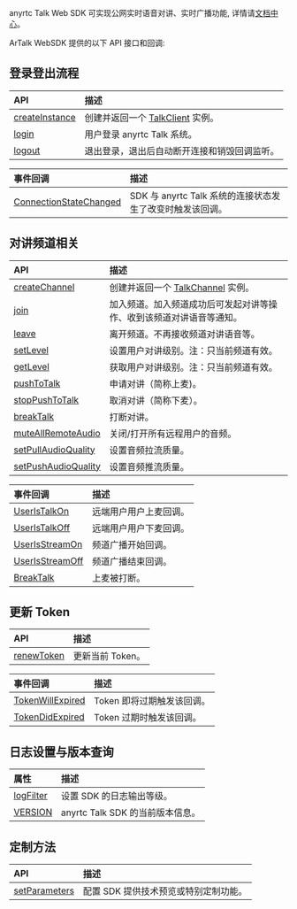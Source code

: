 anyrtc Talk Web SDK 可实现公网实时语音对讲、实时广播功能, 详情请[文档中心](https://docs.anyrtc.io/cn/Talk/product_rtk)。

ArTalk WebSDK 提供的以下 API 接口和回调:

## 登录登出流程

| API                                 | 描述                                |
| :---------------------------------- | :---------------------------------- |
| [createInstance](https://docs.anyrtc.io/cn/Audio/api-ref/modules/anyTalk#createinstance)  | 创建并返回一个 [TalkClient](https://docs.anyrtc.io/cn/Talk/api-ref/classes/talkClient) 实例。|
| [login](https://docs.anyrtc.io/cn/Talk/api-ref/classes/talkClient#login)  | 用户登录 anyrtc Talk 系统。|
| [logout](https://docs.anyrtc.io/cn/Talk/api-ref/classes/talkClient#logout)  | 退出登录，退出后自动断开连接和销毁回调监听。|

| 事件回调                               | 描述                                |
| :---------------------------------- | :---------------------------------- |
| [ConnectionStateChanged](https://docs.anyrtc.io/cn/Talk/api-ref/interfaces/talkEvents.talkClientEvents#connectionstatechanged)  | SDK 与 anyrtc Talk 系统的连接状态发生了改变时触发该回调。|

## 对讲频道相关
| API                                 | 描述                                |
| :---------------------------------- | :---------------------------------- |
| [createChannel](https://docs.anyrtc.io/cn/Audio/api-ref/classes/talkClient#createchannel)  | 创建并返回一个 [TalkChannel](https://docs.anyrtc.io/cn/Talk/api-ref/classes/talkChannel) 实例。|
| [join](https://docs.anyrtc.io/cn/Talk/api-ref/classes/talkChannel#join)  | 加入频道。加入频道成功后可发起对讲等操作、收到该频道对讲语音等通知。|
| [leave](https://docs.anyrtc.io/cn/Talk/api-ref/classes/talkChannel#leave)  | 离开频道。不再接收频道对讲语音等。|
| [setLevel](https://docs.anyrtc.io/cn/Talk/api-ref/classes/talkChannel#setlevel)  | 设置用户对讲级别。注：只当前频道有效。|
| [getLevel](https://docs.anyrtc.io/cn/Talk/api-ref/classes/talkChannel#getlevel)  | 获取用户对讲级别。注：只当前频道有效。|
| [pushToTalk](https://docs.anyrtc.io/cn/Talk/api-ref/classes/talkChannel#pushtotalk)  | 申请对讲（简称上麦)。|
| [stopPushToTalk](https://docs.anyrtc.io/cn/Talk/api-ref/classes/talkChannel#stoppushtotalk)  | 取消对讲（简称下麦）。|
| [breakTalk](https://docs.anyrtc.io/cn/Talk/api-ref/classes/talkChannel#breaktalk)  | 打断对讲。|
| [muteAllRemoteAudio](https://docs.anyrtc.io/cn/Talk/api-ref/classes/talkChannel#muteallremoteaudio)  | 关闭/打开所有远程用户的音频。|
| [setPullAudioQuality](https://docs.anyrtc.io/cn/Talk/api-ref/classes/talkChannel#setpullaudioquality)  | 设置音频拉流质量。|
| [setPushAudioQuality](https://docs.anyrtc.io/cn/Talk/api-ref/classes/talkChannel#setpushaudioquality)  | 设置音频推流质量。|

| 事件回调                               | 描述                                |
| :---------------------------------- | :---------------------------------- |
| [UserIsTalkOn](https://docs.anyrtc.io/cn/Talk/api-ref/interfaces/talkEvents.talkChannelEvents#useristalkon)  | 远端用户用户上麦回调。|
| [UserIsTalkOff](https://docs.anyrtc.io/cn/Talk/api-ref/interfaces/talkEvents.talkChannelEvents#usersstalkoff)  | 远端用户用户下麦回调。|
| [UserIsStreamOn](https://docs.anyrtc.io/cn/Talk/api-ref/interfaces/talkEvents.talkChannelEvents#userisstreamon)  | 频道广播开始回调。|
| [UserIsStreamOff](https://docs.anyrtc.io/cn/Talk/api-ref/interfaces/talkEvents.talkChannelEvents#userisstreamoff)  | 频道广播结束回调。|
| [BreakTalk](https://docs.anyrtc.io/cn/Talk/api-ref/interfaces/talkEvents.talkChannelEvents#breaktalk)  | 上麦被打断。|

## 更新 Token
| API                                 | 描述                                |
| :---------------------------------- | :---------------------------------- |
| [renewToken](https://docs.anyrtc.io/cn/Talk/api-ref/classes/talkClient#renewtoken)  | 更新当前 Token。|  

| 事件回调                                 | 描述                                |
| :---------------------------------- | :---------------------------------- |
| [TokenWillExpired](https://docs.anyrtc.io/cn/Talk/api-ref/interfaces/talkEvents.talkClientEvents#tokenwillexpired)  | Token 即将过期触发该回调。|   
| [TokenDidExpired](https://docs.anyrtc.io/cn/Talk/api-ref/interfaces/talkEvents.talkClientEvents#tokendidexpired)  | Token 过期时触发该回调。|    
     


## 日志设置与版本查询
| 属性                               | 描述                                |
| :---------------------------------- | :---------------------------------- |
| [logFilter](https://docs.anyrtc.io/cn/Talk/api-ref/interfaces/talkParameters#logfilter)  | 设置 SDK 的日志输出等级。 |  
| [VERSION](https://docs.anyrtc.io/cn/Talk/api-ref/modules/anyTalk#version)  | anyrtc Talk SDK 的当前版本信息。| 


## 定制方法
| API                                 | 描述                                |
| :---------------------------------- | :---------------------------------- |
| [setParameters](https://docs.anyrtc.io/cn/Talk/api-ref/classes/talkClient#setparameters)  | 配置 SDK 提供技术预览或特别定制功能。| 